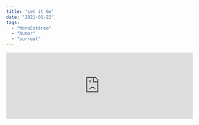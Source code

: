 ```yaml
---
title: "Let it Go"
date: "2021-01-22"
tags: 
  - "MonoEstéreo"
  - "humor"
  - "surreal"
---
```


<iframe src="https://anchor.fm/monoestereo/embed/episodes/Let-it-Go-em5sa5" height="180px" width="100%" frameborder="0" scrolling="no" style="width:100%; height:180px;"></iframe>
